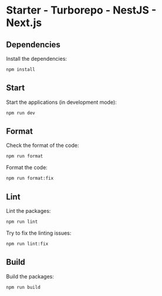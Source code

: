 # Starter - Turborepo - NestJS - Next.js

## Dependencies

Install the dependencies:

```bash
npm install
```

## Start

Start the applications (in development mode):

```bash
npm run dev
```

## Format

Check the format of the code:

```bash
npm run format
```

Format the code:

```bash
npm run format:fix
```

## Lint

Lint the packages:

```bash
npm run lint
```

Try to fix the linting issues:

```bash
npm run lint:fix
```

## Build

Build the packages:

```bash
npm run build
```
